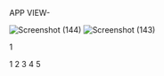 APP VIEW-

![Screenshot (144)](https://github.com/vinayp9399/E-commerce-website/assets/111950221/f65516ed-e185-4181-a6fb-8969d9f6483e)
![Screenshot (143)](https://github.com/vinayp9399/E-commerce-website/assets/111950221/50b5a5f8-1caf-480b-a317-deb1da90c14e)

1

1
2
3
4
5
